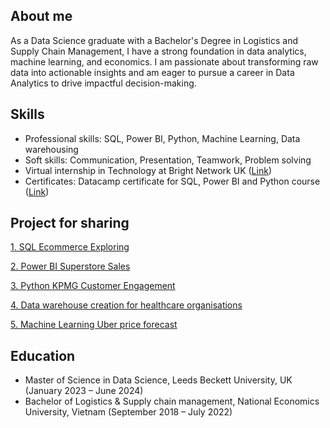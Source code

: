 ## About me 
As a Data Science graduate with a Bachelor's Degree in Logistics and Supply Chain Management, I have a strong foundation in data analytics, machine learning, and economics. I am passionate about transforming raw data into actionable insights and am eager to pursue a career in Data Analytics to drive impactful decision-making. 
## Skills 
- Professional skills: SQL, Power BI, Python, Machine Learning, Data warehousing
- Soft skills: Communication, Presentation, Teamwork, Problem solving
- Virtual internship in Technology at Bright Network UK ([Link](https://drive.google.com/file/d/1_G6XG_YtCex3magPjCWPD-fQ_jdos_Tb/view?usp=sharing))
- Certificates: Datacamp certificate for SQL, Power BI and Python course ([Link](https://drive.google.com/drive/folders/1KTBXHnt9itCCcPOzNe4TRG_nbKuTsCWP))
## Project for sharing
[1. SQL Ecommerce Exploring](https://github.com/mistletoegoegoe/SQL_Ecommerce_Exploring)

[2. Power BI Superstore Sales](https://github.com/mistletoegoegoe/Power_BI_Superstore_Sales)

[3. Python KPMG Customer Engagement](https://github.com/mistletoegoegoe/Python_KPMG_Data_Analysis)

[4. Data warehouse creation for healthcare organisations](https://github.com/mistletoegoegoe/Data_warehouse_creation_for_healthcare_organisations/blob/main/README.md#2-staging-area-and-data-warehouse-population)

[5. Machine Learning Uber price forecast](https://github.com/mistletoegoegoe/Uber-price-forecasting-by-ML)


## Education 
- Master of Science in Data Science, Leeds Beckett University, UK (January 2023 – June 2024)
- Bachelor of Logistics & Supply chain management, National Economics University, Vietnam (September 2018 – July 2022)

<!--
**mistletoegoegoe/mistletoegoegoe** is a ✨ _special_ ✨ repository because its `README.md` (this file) appears on your GitHub profile.

Here are some ideas to get you started:

- 🔭 I’m currently working on ...
- 🌱 I’m currently learning ...
- 👯 I’m looking to collaborate on ...
- 🤔 I’m looking for help with ...
- 💬 Ask me about ...
- 📫 How to reach me: ...
- 😄 Pronouns: ...
- ⚡ Fun fact: ...
-->
